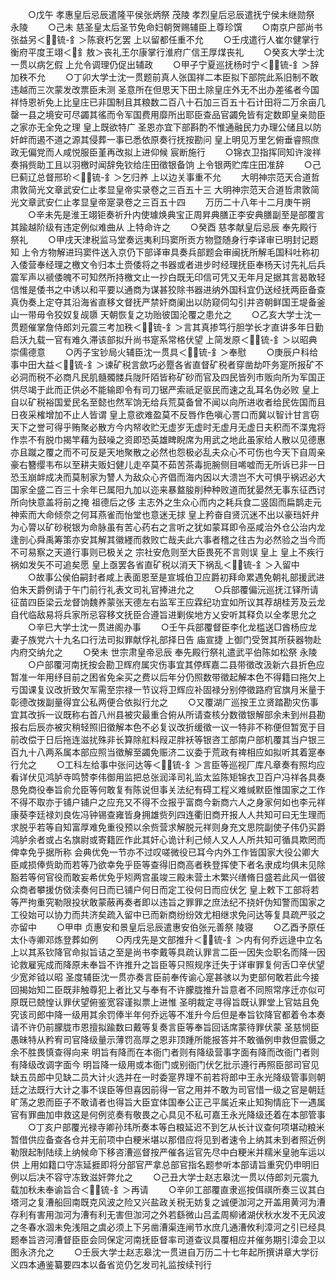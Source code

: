 <!-- { "loadSidebar": true } -->
　　○戊午  孝惠皇后忌辰遣隆平侯张炳祭  茂陵  孝烈皇后忌辰遣抚宁侯未继勋祭  永陵
　　○己未  慈圣皇太后圣节免命妇朝贺赐辅臣上尊珍馔
　　○南京户部尚书张益另＜锍-釒＞陈衰朽乞罢  上以留都任重不允
　　○壬戌遣行人崔尔健掌行衡府平度王翊＜釒敖＞丧礼王尔康掌行淮府广信王厚煤丧礼
　　○癸亥大学士沈一贯以病乞假  上允令调理仍促出辅政
　　○甲子宁夏巡抚杨时宁＜锍-釒＞辞加秩不允
　　○丁卯大学士沈一贯题前真人张国祥二本臣拟下部院此系旧制不敢违越而三次蒙发改票臣未测  圣意所在但思天下田土除皇庄外无不出办差徭者今国祥恃恩祈免上比皇庄已非国制且其粮数二百八十石加三百五十石计田将二万余亩几罄一县之境安可尽蠲其徭而令军国费用靡所出耶臣查品官蠲免皆有定数即皇亲勋臣之家亦无全免之理  皇上既欲特广  圣恩亦宜下部斟酌不惟通融民力办理公储且以防奸衅而遏不道之源其侵葬一事已悉依原奏行抚按勘问  皇上明见万里乞俯垂睿照庶政无偏党而人咸悦服臣堇再改拟上进仰候  宸断施行
　　○锦衣卫指挥同知许浚祥奏捐赀助工且以羽檄时闻辞免钦给庄田徵银备饷  上令银两贮库庄田准辞
　　○己巳蓟辽总督邢玠＜锍-釒＞乞归养  上以边关事重不允
　　大明神宗范天合道哲肃敦简光文章武安仁止孝显皇帝实录卷之三百五十三
大明神宗范天合道哲肃敦简光文章武安仁止孝显皇帝寔录卷之三百五十四
　　万历二十八年十二月庚午朔
　　○辛未先是淮王翊钜奏祈升内使璩焕典宝正周昇典膳正李安典膳副至是部覆言其踰越阶级有违定例似难曲从  上特命许之
　　○癸酉  慈孝献皇后忌辰  奉先殿行祭礼
　　○甲戌天津税监马堂奏远夷利玛窦所贡方物暨随身行李译审已明封记题知  上令方物解进玛窦件送入京仍下部译审具奏兵部题会审闽抚所解毛国科吐称初入倭营奉经理之檄文令归本土赍倭将之书器或者进步时经理抚臣奉杨天讨先礼后兵震军声以禠倭魄不可知然所持檄文止一抄白既无印信可凭又无年月足据其言曷敢轻信惟是倭书之中诱以和平要以通商为谋甚狡除书器进纳外国科宜仍送经抚两臣备查真伪奏上定夺其沿海省直移文督抚严禁奸商阑出以防窥伺勾引并咨朝鲜国王堤备釜山一带毋令狡奴复觇隳  天朝恢复之功贻彼国沦覆之患允之
　　○乙亥大学士沈一贯题催掌詹侍郎刘元震三考加秩＜锍-釒＞言其真掺笃行胆学长才直讲多年日勤启沃九载一官有难久滞该部拟升尚书寔系常格伏望  上简发原＜锍-釒＞以昭典崇儒德意
　　○丙子宝钞局火辅臣沈一贯具＜锍-釒＞奉慰
　　○庚辰户科给事中田大益＜锍-釒＞谏矿税言歛巧必蹷各省直督矿税者穿凿劫吓务寔所报矿不必洞而税不必商凡民肌髓髑髅兵陇阡陌皆称矿砂而官及四民皆列市贩向所为军国正供尽竭于此而正供必不能输即令有司刀锯严索祇足驱民而速之乱耳名伪必败  皇上自以矿税裕国爱民名至懿也然军饷无给兵荒莫备曾不闻以向所进收者给民佐国而且日夜采榷增加不止人皆谓  皇上意欲难盈莫不反唇作色嗔心詈口而冀以智计甘言窃天下之誉可得乎贿聚必散方今内帑收贮无虚岁无虚时无虚月无虚日夫积而不渫鬼将作祟不有脱巾揭竿藉为鼓噪之资即恐英雄睥睨席为用武之地此虽家给人散以见德惠亦且蹴之覆之而不可反是天地聚散之必然也怨极必乱夫众心不可伤也今天下自周亲豪右簪缨韦布以至耕夫贩妇健儿走卒莫不茹苦茶毒扼腕侧目唏嘘而无所诉已非一日恐玉崩衅成决而莫制家为讐人为敌众心齐倡而海内因以大溃岂不大可惧乎祸迟必大国家全盛二百三十余年已属阳九加以迩来暴盩朘削种种败道而犹晏然无事东征西讨所向快意盖将前之掩  祖德后之侈  主志外之生众心而内之耗兵食二竖固而扁鹊走元神索而大命倾奈之何耳燕雀而怡堂也意迷无捄  皇上矜奋自贤沉迷不出以豪珰奸弁为心膂以矿砂税银为命脉虽有苦心药右之言听之犹如蒙耳即令巫咸治外仓公治内龙逢剖心舜禹筹策亦安其解其徽纆而救败亡哉夫此六事者稽之往古为必然验之当今而不可易察之天道行事则已极关之  宗社安危则至大臣畏死不言则误  皇上  皇上不疾行祸如发矢不可追矣愿  皇上亟罢各省直矿税以消天下祸乱＜锍-釒＞入留中
　　○故事公侯伯嗣封者咸上表面恩至是宣城伯卫应爵初拜命累遇免朝礼部援武进伯朱天爵例请于午门前行礼表文司礼官捧进允之
　　○兵部覆偏沅巡抚江铎所请征苗四臣梁云龙督饷魏养蒙张天德左右监军王应霖纪功宜如所议其荐胡桂芳及云龙自代临敌易将兵家所忌容移文抚臣合遵旨进剿俟地方乂安听其释负以全孝思允之
　　○辛巳大学士沈一贯进阁办事
　　○壬午兵部覆督臣李化龙槛送□酋杨应龙妻子族党六十九名口行法司拟罪献俘礼部择日告  庙宣捷  上御门受贺其所获器物赴内府交纳允之
　　○癸未  世宗肃皇帝忌辰  奉先殿行祭礼遣武平伯陈如松祭  永陵
　　○户部覆河南抚按会勘卫辉府属灾伤事宜其停辉嘉二县带徵改汲新六县折色应暂准一年用纾目前之困省免籴买之费以后年分仍照数带徵起解本色不得籍曰拖欠上亏国课复议改折致欠军需至宗禄一节议将卫辉应补固禄分别停徵路府官旗月米量于彰德改拨副量得宜公私两便合依拟行允之
　　○又覆湖广巡按王立贤踏勘灾伤事宜其改拆一议既称右首八州县被灾最重合俯从所请查核分数徵银解部余未到州县勘报右后辰亦被灾稍轻照旧徵解本色不必复议改折缓徵一议一特非不称便但暂宽于目前改偿于日后拖连滋扰殊非长算除舡料叚疋胖袄等银咨工部南户部机覆其当户银三百九十八两系属本部应照当徵解至蠲免赈济二议委于荒政有禆相应如拟听其着寔奉行允之
　　○工科左给事中张问达等＜锍-釒＞言臣等巡视厂库凡章奏有照均应看详伏见鸿胪寺鸣赞李伟御用监把总张润泽司礼监太监陈矩锦衣卫百户冯祥各具奏恳免商役奉旨俞允臣等何敢复有陈说但事关法纪有碍工程义难缄默臣惟国家之工作不得不取亦于铺户铺户之应充又不得不佥报乎富商今新商六人之身家何如也李元祥康葵李廷禄刘良佐冯钟锡查雍皆身拥雄赀列四连衢旧商开报人人共知可曰无生理而求脱乎若等自知富厚难免重役预以余赀营求解脱元祥则身充文思院副使子伟仍买爵鸿胪余者或占名旗尉或寄籍匠作此其奸心诡计利己倾人又人人所共知可循具欺罔而俾幸免乎据所称  会典优免一节亦不过叹嗟微役已耳今内外工作皆国家大役公卿大臣咸损俸赀助而若等乃欲幸免乎臣等查得旧商高者秩登挥使下者名隶成均俱未见除豁若等何官役而敢妄希优免乎矧两宫虽竣三殿未营土木繁兴缮脩日盛若此风一倡彼众商者攀援仿傚渎奏何日而已铺户何日而定工役何日而应伏乞  皇上敕下工部将若等严拘重究勒限投状敢蒙蔽再奏者即以违旨之罪罪之庶法纪不挠奸伪知警而国家之工役始可以协力而共济矣疏入留中已而新商纷纷效尤相继求免问达等复具疏严驳之亦留中
　　○甲申  贞惠安和景皇后忌辰遣惠安伯张元善祭  陵寝
　　○乙酉予原任太仆寺卿邓炼登葬如例　　○丙戌先是文部推升＜锍-釒＞内有何乔远逯中立名  上以其系钦降官命拟旨诘之至是尚书李戴等具疏认罪言二臣一因失佥职名而降一因论救雇宪成而降原未奉旨不许推升之旨臣等只照规序迁失于详审罪复何舌□辛伏望少宽斧钺以昭  圣度辅臣沈一贯亦奏言臣前奉传谕心寔甚骇以为吏部何敢若此今接回揭始知二臣既非触尊犯上者比又与奉有不许朦胧推升旨意者不同照常序迁亦似可原既已兢惶认罪伏望俯鉴宽容谨拟票上进惟  圣明裁定寻得旨既认罪堂上官姑且免究该司郎中降一级用其余罚俸半年何乔远等不准升今后但是奉旨钦降官都着令本奏请不许仍前朦胧市恩擅拟踰数曰戴等复奏言臣等奉旨回话席蒙待罪伏蒙  圣慈悯臣愚昧特从矜宥司官降级量示薄罚高厚之恩非顶踵所能报答并不敢循例申救但震慑之余不胜畏慎查得向来  明旨有降而在本衙门者则有降级营事字面有降而改衙门者则有降级改调字面今  明旨降一级用或本衙门或别衙门伏乞批示遵行再照臣部司官见缺五员郎中见缺二员大计火选并在一时委寔界理不前若将郎中王永光降级管事则朝廷之法既行大计之事不误臣等但喜因前得一官之用并不敢为司官惜一级之官是朝廷旷荡之恩而臣子不敢请者也得旨大臣宜体国奉公正己平属近来止知狥情庇下一遇属官有罪曲加申救这是何例览奏有敬畏之心具见不私可嘉王永光降级还着在本部管事
　　○丁亥户部覆光禄寺卿孙玮所奏本等白粮延迟不到乞从长计议查何项堪动粮米暂借供应备查各仓并无前项中白粳米堪以那借应将见到者速令上纳其未到者照近例勒限起制陆续上纳候命下移咨漕巡督按严催各运官先尽中白粳米并糯米皇驰车运以供  上用如籍口守冻延捱即将分部官严拿总部官指名题参听本部请旨重究仍申明旧例以后决不容守冻致滋奸弊允之
　　○己丑大学士赵志皋沈一贯以侍郎刘元震九载加秋未奉谕旨合＜锍-釒＞再请
　　○辛卯工部覆直隶巡按佴祺所奏三议其白塔河之复漕船回南既克风波之险又兴盐政关税无妨复之诚便泇河之开盖用黄河为漕存利有害用泇河为漕有利无害但泇河之外若繇微山吕孟周柳诸湖伏秋水发不无风波之冬春水涸未免浅阻之虞必须上下另凿漕渠连闸节水庶几通漕攸利漳河之引已经具题奉旨咨河漕督臣臣会同保定河南抚臣督率司道查议具覆相应并催务期引漳会卫以图永济允之
　　○壬辰大学士赵志皋沈一贯进自万历二十七年起所撰讲章大学衍义四本通鉴纂要四本以备省览仍乞发司礼监按续刊行
